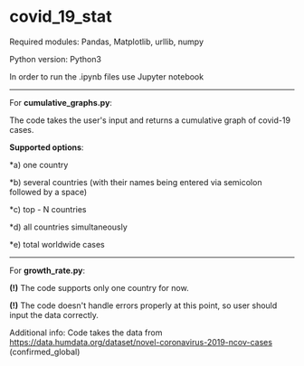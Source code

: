 # covid_19_stat

Required modules: Pandas, Matplotlib, urllib, numpy

Python version: Python3

In order to run the .ipynb files use Jupyter notebook


__________________________________
For **cumulative_graphs.py**:

The code takes the user's input and returns a cumulative graph of covid-19 cases.

**Supported options**:

*a) one country

*b) several countries (with their names being entered via semicolon followed by a space)

*c) top - N countries

*d) all countries simultaneously

*e) total worldwide cases



__________________________________
For **growth_rate.py**:

**(!)** The code supports only one country for now.

**(!)** The code doesn't handle errors properly at this point, so user should input the data correctly.


Additional info: Code takes the data from https://data.humdata.org/dataset/novel-coronavirus-2019-ncov-cases (confirmed_global)
